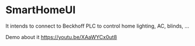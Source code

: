 # SmartHomeUI

It intends to connect to Beckhoff PLC to control home lighting, AC, blinds, ...

Demo about it https://youtu.be/XAaWYCx0ut8
